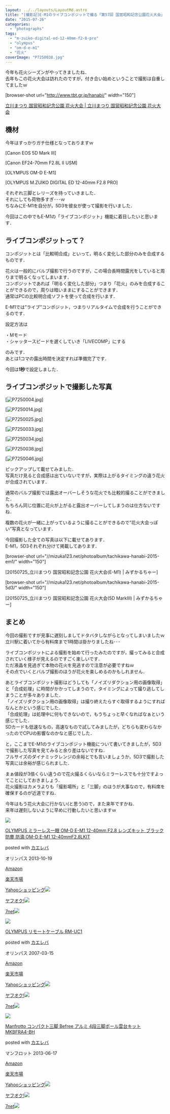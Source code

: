 ```yaml
---
layout: ../../layouts/LayoutMd.astro
title: "[撮影記]E-M1のライブコンポジットで撮る「第57回 国営昭和記念公園花火大会」"
date: "2015-07-26"
categories: 
  - "photographs"
tags: 
  - "m-zuiko-digital-ed-12-40mm-f2-8-pro"
  - "olympus"
  - "om-d-e-m1"
  - "花火"
coverImage: "P7250038.jpg"
---
```


今年も花火シーズンがやってきましたね．  
去年もこの花火大会は訪れたのですが，付き合い始めということで撮影は自重してましたｗ

\[browser-shot url="http://www.tbt.gr.jp/hanabi/" width="150"\]

[立川まつり 国営昭和記念公園 花火大会 | 立川まつり 国営昭和記念公園 花火大会](http://www.tbt.gr.jp/hanabi/)

## 機材

今年はすっかりガチ仕様となっておりますｗ

[Canon EOS 5D Mark III]

[Canon EF24-70mm F2.8L II USM]

[OLYMPUS OM-D E-M1]

[OLYMPUS M.ZUIKO DIGITAL ED 12-40mm F2.8 PRO]

それぞれ三脚とレリーズを持っていきました．  
それにしても荷物多すぎ･･･ｗ  
ちなみにE-M1を自分が，5D3を彼女が使って撮影を行いました．

今回はこの中でもE-M1の「ライブコンポジット」機能に着目したいと思います．

## ライブコンポジットって？

コンポジットとは「比較明合成」といって，明るく変化した部分のみを合成するものです．

花火は一般的にバルブ撮影で行うのですが，この場合長時間露光をしていると周りまで明るくなってしまいます．  
コンポジットであれば「明るく変化した部分」つまり「花火」のみを合成することができるので，周りは暗いままにすることができます．  
通常はPCの比較明合成ソフトを使って合成を行います．

E-M1では”ライブ”コンポジット，つまりリアルタイムで合成を行うことができるのです．

設定方法は

・Mモード  
・シャッタースピードを遅くしていき「LIVECOMP」にする

のみです．  
あとは1コマの露出時間を決定すれば準備完了です．

今回は**1秒**で設定しました．

## ライブコンポジットで撮影した写真

[![P7250004.jpg](/wp/images/19388075524_9143486af6_b.jpg)]

[![P7250014.jpg](/wp/images/20015953631_2f6c6d8c1e_b.jpg)]

[![P7250025.jpg](/wp/images/20010696275_4256686854_b.jpg)]

[![P7250033.jpg](/wp/images/19822644508_665da16d53_b.jpg)]

[![P7250034.jpg](/wp/images/19822738730_3cb5838b38_b.jpg)]

[![P7250038.jpg](/wp/images/19824062819_19f7122362_b.jpg)]

[![P7250046.jpg](/wp/images/19822758800_5410043926_b.jpg)]

ピックアップして載せてみました．  
写真だけ見ると合成感は出ていないですが，実際は上がるタイミングの違う花火が合成されています．

通常のバルブ撮影では露出オーバーしそうな花火でも比較的撮ることができました．  
もちろん同じ位置に花火が上がると露出オーバーしてしまうのは仕方ないですね．

複数の花火が一緒に上がっているように撮ることができるので”花火大会っぽい”写真となっています．

今回撮影した全ての写真は以下に載せてあります．  
E-M1，5D3それぞれ分けて掲載してあります．

\[browser-shot url="//mizuka123.net/photoalbum/tachikawa-hanabi-2015-em1/" width="150"\]

[20150725\_立川まつり 国営昭和記念公園 花火大会(E-M1) | みずかるちゃー]

\[browser-shot url="//mizuka123.net/photoalbum/tachikawa-hanabi-2015-5d3/" width="150"\]

[20150725\_立川まつり 国営昭和記念公園 花火大会(5D MarkⅢ) | みずかるちゃー]

## まとめ

今回の撮影ですが見事に遅刻しましてドタバタしながらとなってしまいましたｗ  
立川駅に着いてから有料席まで1時間は掛かりましたね･･･

ライブコンポジットによる撮影を始めて行ったみたのですが，撮ってみると合成されていく様子が見えるのですごく楽しいです．  
ただ液晶を見過ぎて本物の花火を見逃すので注意が必要ですねｗ  
その点でいくとバルブ撮影のほうが花火を楽しめるのかもしれません．

あとライブコンポジット撮影はどうしても「ノイズリダクション用の画像取得」と「合成処理」に時間がかかってしまうので，タイミングによって撮り逃してしまうことが多々ありました．  
「ノイズリダクション用の画像取得」は撮り終えたらすぐ取得するようにすればなんとかという感じでした．  
「合成処理」は処理中に何もできないので，もうちょっと早くなればなぁという感じでした．  
SDカードも低速なもの，高速なもので試してみましたが，どちらも変わらなかったのでCPUの影響なのかなと感じでした．

と，ここまでE-M1のライブコンポジット機能について書いてきましたが，5D3で撮影した写真を見てみると余り差はないですね．  
フルサイズのダイナミックレンジの余裕とでも言いましょうか，5D3で撮影した写真には余裕が感じられました．

まぁ値段が3倍くらい違うので花火撮るくらいならミラーレスでも十分ですよってことにしておきましょう．  
花火撮影はカメラよりも「撮影場所」と「三脚」のほうが大事なので，有料席を確保するのが近道ですね．

今年はもう花火大会に行かない(と思う)ので，また来年ですかね．  
来年は遅刻しないように早めに行動したいと思いますｗ

[![](/wp/images/41QkiMoYtqL._SL160_.jpg)](https://www.amazon.co.jp/exec/obidos/ASIN/B00EY6AV3W/mizuka123-22/ref=nosim/)

[OLYMPUS ミラーレス一眼 OM-D E-M1 12-40mm F2.8 レンズキット ブラック 防塵 防滴 OM-D E-M1 12-40mmF2.8LKIT](https://www.amazon.co.jp/exec/obidos/ASIN/B00EY6AV3W/mizuka123-22/ref=nosim/)

posted with [カエレバ](http://kaereba.com)

オリンパス 2013-10-19

[Amazon](http://www.amazon.co.jp/gp/search?keywords=OLYMPUS%20%83~%83%89%81%5B%83%8C%83X%88%EA%8A%E1%20OM-D%20E-M1%2012-40mm%20F2.8%20%83%8C%83%93%83Y%83L%83b%83g%20%83u%83%89%83b%83N%20%96h%90o%20%96h%93H%20OM-D%20E-M1%2012-40mmF2.8LKIT&__mk_ja_JP=%83J%83%5E%83J%83i&tag=mizuka123-22)

[楽天市場](http://hb.afl.rakuten.co.jp/hgc/032b53ee.4b34c5ee.0f4a541e.f440145e/?pc=http%3A%2F%2Fsearch.rakuten.co.jp%2Fsearch%2Fmall%2FOLYMPUS%2520%25E3%2583%259F%25E3%2583%25A9%25E3%2583%25BC%25E3%2583%25AC%25E3%2582%25B9%25E4%25B8%2580%25E7%259C%25BC%2520OM-D%2520E-M1%252012-40mm%2520F2.8%2520%25E3%2583%25AC%25E3%2583%25B3%25E3%2582%25BA%25E3%2582%25AD%25E3%2583%2583%25E3%2583%2588%2520%25E3%2583%2596%25E3%2583%25A9%25E3%2583%2583%25E3%2582%25AF%2520%25E9%2598%25B2%25E5%25A1%25B5%2520%25E9%2598%25B2%25E6%25BB%25B4%2520OM-D%2520E-M1%252012-40mmF2.8LKIT%2F-%2Ff.1-p.1-s.1-sf.0-st.A-v.2%3Fx%3D0%26scid%3Daf_ich_link_urltxt%26m%3Dhttp%3A%2F%2Fm.rakuten.co.jp%2F)

[Yahooショッピング![](//ad.jp.ap.valuecommerce.com/servlet/gifbanner?sid=3066752&pid=881990642)](//ck.jp.ap.valuecommerce.com/servlet/referral?sid=3066752&pid=881990642&vc_url=http%3A%2F%2Fsearch.shopping.yahoo.co.jp%2Fsearch%3Fp%3DOLYMPUS%2520%25E3%2583%259F%25E3%2583%25A9%25E3%2583%25BC%25E3%2583%25AC%25E3%2582%25B9%25E4%25B8%2580%25E7%259C%25BC%2520OM-D%2520E-M1%252012-40mm%2520F2.8%2520%25E3%2583%25AC%25E3%2583%25B3%25E3%2582%25BA%25E3%2582%25AD%25E3%2583%2583%25E3%2583%2588%2520%25E3%2583%2596%25E3%2583%25A9%25E3%2583%2583%25E3%2582%25AF%2520%25E9%2598%25B2%25E5%25A1%25B5%2520%25E9%2598%25B2%25E6%25BB%25B4%2520OM-D%2520E-M1%252012-40mmF2.8LKIT)

[ヤフオク!![](//ad.jp.ap.valuecommerce.com/servlet/gifbanner?sid=3066752&pid=881990645)](//ck.jp.ap.valuecommerce.com/servlet/referral?sid=3066752&pid=881990645&vc_url=http%3A%2F%2Fauctions.search.yahoo.co.jp%2Fsearch%3Fvo%3D%26ve%3D%26auccat%3D0%26aucminprice%3D%26aucmaxprice%3D%26aucmin_bidorbuy_price%3D%26aucmax_bidorbuy_price%3D%26loc_cd%3D0%26abatch%3D0%26istatus%3D0%26filtered%3D1%26ei%3DUTF-8%26tab_ex%3Dcommerce%26va%3DOLYMPUS%2520%25E3%2583%259F%25E3%2583%25A9%25E3%2583%25BC%25E3%2583%25AC%25E3%2582%25B9%25E4%25B8%2580%25E7%259C%25BC%2520OM-D%2520E-M1%252012-40mm%2520F2.8%2520%25E3%2583%25AC%25E3%2583%25B3%25E3%2582%25BA%25E3%2582%25AD%25E3%2583%2583%25E3%2583%2588%2520%25E3%2583%2596%25E3%2583%25A9%25E3%2583%2583%25E3%2582%25AF%2520%25E9%2598%25B2%25E5%25A1%25B5%2520%25E9%2598%25B2%25E6%25BB%25B4%2520OM-D%2520E-M1%252012-40mmF2.8LKIT)

[7net![](http://atq.ad.valuecommerce.com/servlet/atq/gifbanner?sid=3066752&pid=881990643)](//ck.jp.ap.valuecommerce.com/servlet/referral?sid=3066752&pid=881990643&vc_url=http%3A%2F%2Fwww.7netshopping.jp%2Fall%2Fsearch_result%2F-%2Fbprice%2Foff%2Fsort%2F0%2Fkword_in%2FOLYMPUS%2520%25E3%2583%259F%25E3%2583%25A9%25E3%2583%25BC%25E3%2583%25AC%25E3%2582%25B9%25E4%25B8%2580%25E7%259C%25BC%2520OM-D%2520E-M1%252012-40mm%2520F2.8%2520%25E3%2583%25AC%25E3%2583%25B3%25E3%2582%25BA%25E3%2582%25AD%25E3%2583%2583%25E3%2583%2588%2520%25E3%2583%2596%25E3%2583%25A9%25E3%2583%2583%25E3%2582%25AF%2520%25E9%2598%25B2%25E5%25A1%25B5%2520%25E9%2598%25B2%25E6%25BB%25B4%2520OM-D%2520E-M1%252012-40mmF2.8LKIT%2FallGoods%2Fon%2Fsubmit.x%2F30%2Fdisp_result%2F1%2Fsubmit.y%2F9%2Fprvlg%2Foff%2Fnobuy%2Fon%2FsetProduct%2Foff%2Foop%2Fon%2Fctgy%2Fall%2FfromKeywordSearch%2Ftrue)

[![](/wp/images/41OGJy4Tj5L._SL160_.jpg)](https://www.amazon.co.jp/exec/obidos/ASIN/B000MR0DUS/mizuka123-22/ref=nosim/)

[OLYMPUS リモートケーブル RM-UC1](https://www.amazon.co.jp/exec/obidos/ASIN/B000MR0DUS/mizuka123-22/ref=nosim/)

posted with [カエレバ](http://kaereba.com)

オリンパス 2007-03-15

[Amazon](http://www.amazon.co.jp/gp/search?keywords=OLYMPUS%20%83%8A%83%82%81%5B%83g%83P%81%5B%83u%83%8B%20RM-UC1&__mk_ja_JP=%83J%83%5E%83J%83i&tag=mizuka123-22)

[楽天市場](http://hb.afl.rakuten.co.jp/hgc/032b53ee.4b34c5ee.0f4a541e.f440145e/?pc=http%3A%2F%2Fsearch.rakuten.co.jp%2Fsearch%2Fmall%2FOLYMPUS%2520%25E3%2583%25AA%25E3%2583%25A2%25E3%2583%25BC%25E3%2583%2588%25E3%2582%25B1%25E3%2583%25BC%25E3%2583%2596%25E3%2583%25AB%2520RM-UC1%2F-%2Ff.1-p.1-s.1-sf.0-st.A-v.2%3Fx%3D0%26scid%3Daf_ich_link_urltxt%26m%3Dhttp%3A%2F%2Fm.rakuten.co.jp%2F)

[Yahooショッピング![](//ad.jp.ap.valuecommerce.com/servlet/gifbanner?sid=3066752&pid=881990642)](//ck.jp.ap.valuecommerce.com/servlet/referral?sid=3066752&pid=881990642&vc_url=http%3A%2F%2Fsearch.shopping.yahoo.co.jp%2Fsearch%3Fp%3DOLYMPUS%2520%25E3%2583%25AA%25E3%2583%25A2%25E3%2583%25BC%25E3%2583%2588%25E3%2582%25B1%25E3%2583%25BC%25E3%2583%2596%25E3%2583%25AB%2520RM-UC1)

[ヤフオク!![](//ad.jp.ap.valuecommerce.com/servlet/gifbanner?sid=3066752&pid=881990645)](//ck.jp.ap.valuecommerce.com/servlet/referral?sid=3066752&pid=881990645&vc_url=http%3A%2F%2Fauctions.search.yahoo.co.jp%2Fsearch%3Fvo%3D%26ve%3D%26auccat%3D0%26aucminprice%3D%26aucmaxprice%3D%26aucmin_bidorbuy_price%3D%26aucmax_bidorbuy_price%3D%26loc_cd%3D0%26abatch%3D0%26istatus%3D0%26filtered%3D1%26ei%3DUTF-8%26tab_ex%3Dcommerce%26va%3DOLYMPUS%2520%25E3%2583%25AA%25E3%2583%25A2%25E3%2583%25BC%25E3%2583%2588%25E3%2582%25B1%25E3%2583%25BC%25E3%2583%2596%25E3%2583%25AB%2520RM-UC1)

[7net![](http://atq.ad.valuecommerce.com/servlet/atq/gifbanner?sid=3066752&pid=881990643)](//ck.jp.ap.valuecommerce.com/servlet/referral?sid=3066752&pid=881990643&vc_url=http%3A%2F%2Fwww.7netshopping.jp%2Fall%2Fsearch_result%2F-%2Fbprice%2Foff%2Fsort%2F0%2Fkword_in%2FOLYMPUS%2520%25E3%2583%25AA%25E3%2583%25A2%25E3%2583%25BC%25E3%2583%2588%25E3%2582%25B1%25E3%2583%25BC%25E3%2583%2596%25E3%2583%25AB%2520RM-UC1%2FallGoods%2Fon%2Fsubmit.x%2F30%2Fdisp_result%2F1%2Fsubmit.y%2F9%2Fprvlg%2Foff%2Fnobuy%2Fon%2FsetProduct%2Foff%2Foop%2Fon%2Fctgy%2Fall%2FfromKeywordSearch%2Ftrue)

[![](/wp/images/41tZegnd-TL._SL160_.jpg)](https://www.amazon.co.jp/exec/obidos/ASIN/B00COLBNTK/mizuka123-22/ref=nosim/)

[Manfrotto コンパクト三脚 Befree アルミ 4段三脚ボール雲台キット MKBFRA4-BH](https://www.amazon.co.jp/exec/obidos/ASIN/B00COLBNTK/mizuka123-22/ref=nosim/)

posted with [カエレバ](http://kaereba.com)

マンフロット 2013-06-17

[Amazon](http://www.amazon.co.jp/gp/search?keywords=Manfrotto%20%83R%83%93%83p%83N%83g%8EO%8Br%20Befree%20%83A%83%8B%83~%204%92i%8EO%8Br%83%7B%81%5B%83%8B%89_%91%E4%83L%83b%83g%20MKBFRA4-BH&__mk_ja_JP=%83J%83%5E%83J%83i&tag=mizuka123-22)

[楽天市場](http://hb.afl.rakuten.co.jp/hgc/032b53ee.4b34c5ee.0f4a541e.f440145e/?pc=http%3A%2F%2Fsearch.rakuten.co.jp%2Fsearch%2Fmall%2FManfrotto%2520%25E3%2582%25B3%25E3%2583%25B3%25E3%2583%2591%25E3%2582%25AF%25E3%2583%2588%25E4%25B8%2589%25E8%2584%259A%2520Befree%2520%25E3%2582%25A2%25E3%2583%25AB%25E3%2583%259F%25204%25E6%25AE%25B5%25E4%25B8%2589%25E8%2584%259A%25E3%2583%259C%25E3%2583%25BC%25E3%2583%25AB%25E9%259B%25B2%25E5%258F%25B0%25E3%2582%25AD%25E3%2583%2583%25E3%2583%2588%2520MKBFRA4-BH%2F-%2Ff.1-p.1-s.1-sf.0-st.A-v.2%3Fx%3D0%26scid%3Daf_ich_link_urltxt%26m%3Dhttp%3A%2F%2Fm.rakuten.co.jp%2F)

[Yahooショッピング![](//ad.jp.ap.valuecommerce.com/servlet/gifbanner?sid=3066752&pid=881990642)](//ck.jp.ap.valuecommerce.com/servlet/referral?sid=3066752&pid=881990642&vc_url=http%3A%2F%2Fsearch.shopping.yahoo.co.jp%2Fsearch%3Fp%3DManfrotto%2520%25E3%2582%25B3%25E3%2583%25B3%25E3%2583%2591%25E3%2582%25AF%25E3%2583%2588%25E4%25B8%2589%25E8%2584%259A%2520Befree%2520%25E3%2582%25A2%25E3%2583%25AB%25E3%2583%259F%25204%25E6%25AE%25B5%25E4%25B8%2589%25E8%2584%259A%25E3%2583%259C%25E3%2583%25BC%25E3%2583%25AB%25E9%259B%25B2%25E5%258F%25B0%25E3%2582%25AD%25E3%2583%2583%25E3%2583%2588%2520MKBFRA4-BH)

[ヤフオク!![](//ad.jp.ap.valuecommerce.com/servlet/gifbanner?sid=3066752&pid=881990645)](//ck.jp.ap.valuecommerce.com/servlet/referral?sid=3066752&pid=881990645&vc_url=http%3A%2F%2Fauctions.search.yahoo.co.jp%2Fsearch%3Fvo%3D%26ve%3D%26auccat%3D0%26aucminprice%3D%26aucmaxprice%3D%26aucmin_bidorbuy_price%3D%26aucmax_bidorbuy_price%3D%26loc_cd%3D0%26abatch%3D0%26istatus%3D0%26filtered%3D1%26ei%3DUTF-8%26tab_ex%3Dcommerce%26va%3DManfrotto%2520%25E3%2582%25B3%25E3%2583%25B3%25E3%2583%2591%25E3%2582%25AF%25E3%2583%2588%25E4%25B8%2589%25E8%2584%259A%2520Befree%2520%25E3%2582%25A2%25E3%2583%25AB%25E3%2583%259F%25204%25E6%25AE%25B5%25E4%25B8%2589%25E8%2584%259A%25E3%2583%259C%25E3%2583%25BC%25E3%2583%25AB%25E9%259B%25B2%25E5%258F%25B0%25E3%2582%25AD%25E3%2583%2583%25E3%2583%2588%2520MKBFRA4-BH)

[7net![](http://atq.ad.valuecommerce.com/servlet/atq/gifbanner?sid=3066752&pid=881990643)](//ck.jp.ap.valuecommerce.com/servlet/referral?sid=3066752&pid=881990643&vc_url=http%3A%2F%2Fwww.7netshopping.jp%2Fall%2Fsearch_result%2F-%2Fbprice%2Foff%2Fsort%2F0%2Fkword_in%2FManfrotto%2520%25E3%2582%25B3%25E3%2583%25B3%25E3%2583%2591%25E3%2582%25AF%25E3%2583%2588%25E4%25B8%2589%25E8%2584%259A%2520Befree%2520%25E3%2582%25A2%25E3%2583%25AB%25E3%2583%259F%25204%25E6%25AE%25B5%25E4%25B8%2589%25E8%2584%259A%25E3%2583%259C%25E3%2583%25BC%25E3%2583%25AB%25E9%259B%25B2%25E5%258F%25B0%25E3%2582%25AD%25E3%2583%2583%25E3%2583%2588%2520MKBFRA4-BH%2FallGoods%2Fon%2Fsubmit.x%2F30%2Fdisp_result%2F1%2Fsubmit.y%2F9%2Fprvlg%2Foff%2Fnobuy%2Fon%2FsetProduct%2Foff%2Foop%2Fon%2Fctgy%2Fall%2FfromKeywordSearch%2Ftrue)
